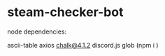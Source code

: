 # steam-checker-bot

node dependencies: 

ascii-table
axios
chalk@4.1.2
discord.js
glob
(npm i <Dependencie>)
